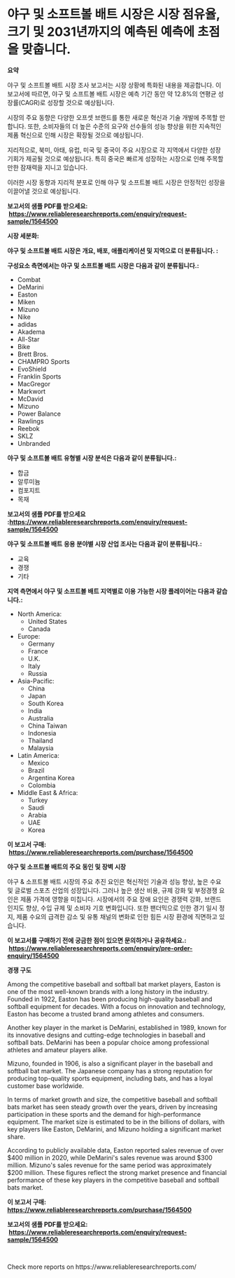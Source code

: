<p><h1>야구 및 소프트볼 배트 시장은 시장 점유율, 크기 및 2031년까지의 예측된 예측에 초점을 맞춥니다.</h1></p><p><strong>요약</strong></p>
<p><p>야구 및 소프트볼 배트 시장 조사 보고서는 시장 상황에 특화된 내용을 제공합니다. 이 보고서에 따르면, 야구 및 소프트볼 배트 시장은 예측 기간 동안 약 12.8%의 연평균 성장률(CAGR)로 성장할 것으로 예상됩니다.</p><p>시장의 주요 동향은 다양한 오프셋 브랜드를 통한 새로운 혁신과 기술 개발에 주목할 만합니다. 또한, 소비자들의 더 높은 수준의 요구와 선수들의 성능 향상을 위한 지속적인 제품 혁신으로 인해 시장은 확장될 것으로 예상됩니다.</p><p>지리적으로, 북미, 아태, 유럽, 미국 및 중국이 주요 시장으로 각 지역에서 다양한 성장 기회가 제공될 것으로 예상됩니다. 특히 중국은 빠르게 성장하는 시장으로 인해 주목할 만한 잠재력을 지니고 있습니다.</p><p>이러한 시장 동향과 지리적 분포로 인해 야구 및 소프트볼 배트 시장은 안정적인 성장을 이끌어낼 것으로 예상됩니다.</p></p>
<p><strong>보고서의 샘플 PDF를 받으세요: &nbsp;<a href="https://www.reliableresearchreports.com/enquiry/request-sample/1564500">https://www.reliableresearchreports.com/enquiry/request-sample/1564500</a></strong></p>
<p><strong>시장 세분화:</strong></p>
<p><strong> 야구 및 소프트볼 배트 시장은 개요, 배포, 애플리케이션 및 지역으로 더 분류됩니다. :</strong></p>
<p><strong>구성요소 측면에서는 야구 및 소프트볼 배트 시장은 다음과 같이 분류됩니다.:</strong></p>
<p><ul><li>Combat</li><li>DeMarini</li><li>Easton</li><li>Miken</li><li>Mizuno</li><li>Nike</li><li>adidas</li><li>Akadema</li><li>All-Star</li><li>Bike</li><li>Brett Bros.</li><li>CHAMPRO Sports</li><li>EvoShield</li><li>Franklin Sports</li><li>MacGregor</li><li>Markwort</li><li>McDavid</li><li>Mizuno</li><li>Power Balance</li><li>Rawlings</li><li>Reebok</li><li>SKLZ</li><li>Unbranded</li></ul></p>
<p><strong> 야구 및 소프트볼 배트 유형별 시장 분석은 다음과 같이 분류됩니다.:</strong></p>
<p><ul><li>합금</li><li>알루미늄</li><li>컴포지트</li><li>목재</li></ul></p>
<p><strong>보고서의 샘플 PDF를 받으세요 :<a href="https://www.reliableresearchreports.com/enquiry/request-sample/1564500">https://www.reliableresearchreports.com/enquiry/request-sample/1564500</a></strong></p>
<p><strong> 야구 및 소프트볼 배트 응용 분야별 시장 산업 조사는 다음과 같이 분류됩니다.:</strong></p>
<p><ul><li>교육</li><li>경쟁</li><li>기타</li></ul></p>
<p><strong>지역 측면에서 야구 및 소프트볼 배트 지역별로 이용 가능한 시장 플레이어는 다음과 같습니다.:</strong></p>
<p><ul>
    <li>
        North America:
        <ul>
            <li>United States</li>
            <li>Canada</li>
        </ul>
    </li>
    <li>
        Europe:
        <ul>
            <li>Germany</li>
            <li>France</li>
            <li>U.K.</li>
            <li>Italy</li>
            <li>Russia</li>
        </ul>
    </li>
    <li>
        Asia-Pacific:
        <ul>
            <li>China</li>
            <li>Japan</li>
            <li>South Korea</li>
            <li>India</li>
            <li>Australia</li>
            <li>China Taiwan</li>
            <li>Indonesia</li>
            <li>Thailand</li>
            <li>Malaysia</li>
        </ul>
    </li>
    <li>
        Latin America:
        <ul>
            <li>Mexico</li>
            <li>Brazil</li>
            <li>Argentina Korea</li>
            <li>Colombia</li>
        </ul>
    </li>
    <li>
        Middle East & Africa:
        <ul>
            <li>Turkey</li>
            <li>Saudi</li>
            <li>Arabia</li>
            <li>UAE</li>
            <li>Korea</li>
        </ul>
    </li>
    </ul></p>
<p><strong>이 보고서 구매: &nbsp;<a href="https://www.reliableresearchreports.com/purchase/1564500">https://www.reliableresearchreports.com/purchase/1564500</a></strong></p>
<p><strong>야구 및 소프트볼 배트의 주요 동인 및 장벽 시장</strong></p>
<p><p>야구 & 소프트볼 배트 시장의 주요 추진 요인은 혁신적인 기술과 성능 향상, 높은 수요 및 글로벌 스포츠 산업의 성장입니다. 그러나 높은 생산 비용, 규제 강화 및 부정경쟁 요인은 제품 가격에 영향을 미칩니다. 시장에서의 주요 장애 요인은 경쟁력 강화, 브랜드 인지도 향상, 수입 규제 및 소비자 기호 변화입니다. 또한 팬더믹으로 인한 경기 일시 정지, 제품 수요의 급격한 감소 및 유통 채널의 변화로 인한 힘든 시장 환경에 직면하고 있습니다.</p></p>
<p><strong>이 보고서를 구매하기 전에 궁금한 점이 있으면 문의하거나 공유하세요.: &nbsp;<a href="https://www.reliableresearchreports.com/enquiry/pre-order-enquiry/1564500">https://www.reliableresearchreports.com/enquiry/pre-order-enquiry/1564500</a></strong></p>
<p><strong>경쟁 구도</strong></p>
<p><p>Among the competitive baseball and softball bat market players, Easton is one of the most well-known brands with a long history in the industry. Founded in 1922, Easton has been producing high-quality baseball and softball equipment for decades. With a focus on innovation and technology, Easton has become a trusted brand among athletes and consumers.</p><p>Another key player in the market is DeMarini, established in 1989, known for its innovative designs and cutting-edge technologies in baseball and softball bats. DeMarini has been a popular choice among professional athletes and amateur players alike.</p><p>Mizuno, founded in 1906, is also a significant player in the baseball and softball bat market. The Japanese company has a strong reputation for producing top-quality sports equipment, including bats, and has a loyal customer base worldwide.</p><p>In terms of market growth and size, the competitive baseball and softball bats market has seen steady growth over the years, driven by increasing participation in these sports and the demand for high-performance equipment. The market size is estimated to be in the billions of dollars, with key players like Easton, DeMarini, and Mizuno holding a significant market share.</p><p>According to publicly available data, Easton reported sales revenue of over $400 million in 2020, while DeMarini's sales revenue was around $300 million. Mizuno's sales revenue for the same period was approximately $200 million. These figures reflect the strong market presence and financial performance of these key players in the competitive baseball and softball bats market.</p></p>
<p><strong>이 보고서 구매: &nbsp; <a href="https://www.reliableresearchreports.com/purchase/1564500">https://www.reliableresearchreports.com/purchase/1564500</a></strong></p>
<p><strong>보고서의 샘플 PDF를 받으세요: &nbsp;<a href="https://www.reliableresearchreports.com/enquiry/request-sample/1564500">https://www.reliableresearchreports.com/enquiry/request-sample/1564500</a></strong><strong></strong></p>
<p>&nbsp;</p>
<p>Check more reports on https://www.reliableresearchreports.com/</p>